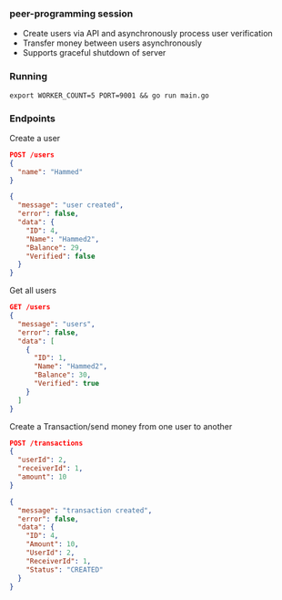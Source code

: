 ### peer-programming session
* Create users via API and asynchronously process user verification
* Transfer money between users asynchronously
* Supports graceful shutdown of server

### Running
```shell
export WORKER_COUNT=5 PORT=9001 && go run main.go
```

### Endpoints
Create a user
```json
POST /users
{
  "name": "Hammed"
}

{
  "message": "user created",
  "error": false,
  "data": {
    "ID": 4,
    "Name": "Hammed2",
    "Balance": 29,
    "Verified": false
  }
}
```
Get all users
```json
GET /users
{
  "message": "users",
  "error": false,
  "data": [
    {
      "ID": 1,
      "Name": "Hammed2",
      "Balance": 30,
      "Verified": true
    }
  ]
}
```
Create a Transaction/send money from one user to another
```json
POST /transactions
{
  "userId": 2,
  "receiverId": 1,
  "amount": 10
}

{
  "message": "transaction created",
  "error": false,
  "data": {
    "ID": 4,
    "Amount": 10,
    "UserId": 2,
    "ReceiverId": 1,
    "Status": "CREATED"
  }
}
```